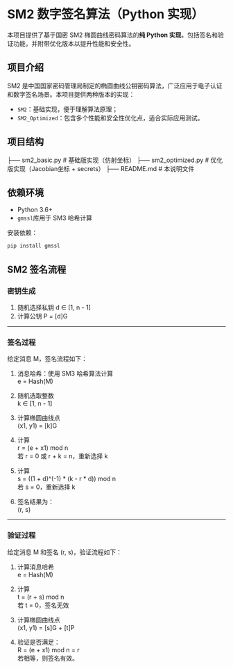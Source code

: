 # SM2 数字签名算法（Python 实现）

本项目提供了基于国密 SM2 椭圆曲线密码算法的**纯 Python 实现**，包括签名和验证功能，并附带优化版本以提升性能和安全性。

## 项目介绍

SM2 是中国国家密码管理局制定的椭圆曲线公钥密码算法，广泛应用于电子认证和数字签名场景。本项目提供两种版本的实现：

- `SM2`：基础实现，便于理解算法原理；
- `SM2_Optimized`：包含多个性能和安全性优化点，适合实际应用测试。
## 项目结构

├── sm2_basic.py     # 基础版实现（仿射坐标）
├── sm2_optimized.py # 优化版实现（Jacobian坐标 + secrets）
├── README.md        # 本说明文件

## 依赖环境

- Python 3.6+
- `gmssl`库用于 SM3 哈希计算

安装依赖：

```bash
pip install gmssl

```

## SM2 签名流程

###  密钥生成

1. 随机选择私钥 d ∈ [1, n - 1]
2. 计算公钥 P = [d]G

---

###  签名过程

给定消息 M，签名流程如下：

1. 消息哈希：使用 SM3 哈希算法计算  
   e = Hash(M)

2. 随机选取整数  
   k ∈ [1, n - 1]

3. 计算椭圆曲线点  
   (x1, y1) = [k]G

4. 计算  
   r = (e + x1) mod n  
   若 r = 0 或 r + k = n，重新选择 k

5. 计算  
   s = ((1 + d)^(-1) * (k - r * d)) mod n  
   若 s = 0，重新选择 k

6. 签名结果为：  
   (r, s)

---

###  验证过程

给定消息 M 和签名 (r, s)，验证流程如下：

1. 计算消息哈希  
   e = Hash(M)

2. 计算  
   t = (r + s) mod n  
   若 t = 0，签名无效

3. 计算椭圆曲线点  
   (x1, y1) = [s]G + [t]P

4. 验证是否满足：  
   R = (e + x1) mod n = r  
   若相等，则签名有效。
